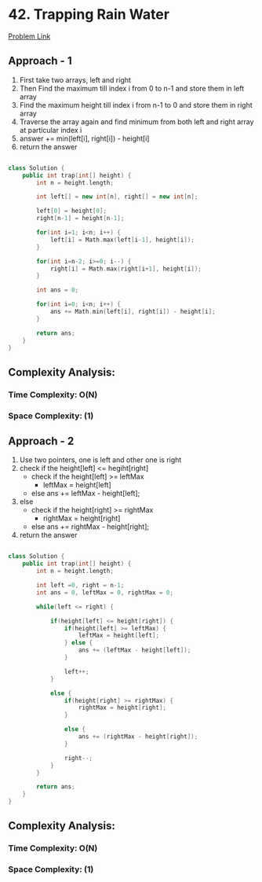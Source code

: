 # 42. Trapping Rain Water

[Problem Link](https://leetcode.com/problems/trapping-rain-water/)

## Approach - 1

1. First take two arrays, left and right
2. Then Find the maximum till index i from 0 to n-1 and store them in left array
3. Find the maximum height till index i from n-1 to 0 and store them in right array
4. Traverse the array again and find minimum from both left and right array at particular index i
5. answer += min(left[i], right[i]) - height[i]
6. return the answer

```c++

class Solution {
    public int trap(int[] height) {
        int n = height.length;

        int left[] = new int[n], right[] = new int[n];

        left[0] = height[0];
        right[n-1] = height[n-1];

        for(int i=1; i<n; i++) {
            left[i] = Math.max(left[i-1], height[i]);
        }

        for(int i=n-2; i>=0; i--) {
            right[i] = Math.max(right[i+1], height[i]);
        }

        int ans = 0;

        for(int i=0; i<n; i++) {
            ans += Math.min(left[i], right[i]) - height[i];
        }

        return ans;
    }
}

```

## Complexity Analysis:

### Time Complexity: O(N)

### Space Complexity: (1)

## Approach - 2

1. Use two pointers, one is left and other one is right
2. check if the height[left] <= hegiht[right]
   - check if the height[left] >= leftMax
     - leftMax = height[left]
   - else ans += leftMax - height[left];
3. else
   - check if the height[right] >= rightMax
     - rightMax = height[right]
   - else ans += rightMax - height[right];
4. return the answer

```c++

class Solution {
    public int trap(int[] height) {
        int n = height.length;

        int left =0, right = n-1;
        int ans = 0, leftMax = 0, rightMax = 0;

        while(left <= right) {

            if(height[left] <= height[right]) {
                if(height[left] >= leftMax) {
                    leftMax = height[left];
                } else {
                    ans += (leftMax - height[left]);
                }

                left++;
            }

            else {
                if(height[right] >= rightMax) {
                    rightMax = height[right];
                }

                else {
                    ans += (rightMax - height[right]);
                }

                right--;
            }
        }

        return ans;
    }
}

```

## Complexity Analysis:

### Time Complexity: O(N)

### Space Complexity: (1)
